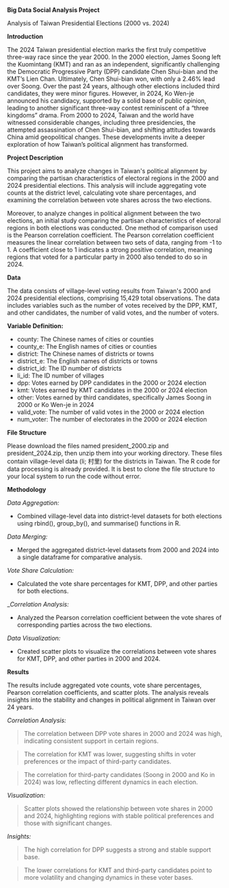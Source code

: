 ****Big Data Social Analysis Project****

Analysis of Taiwan Presidential Elections (2000 vs. 2024)

****Introduction****

The 2024 Taiwan presidential election marks the first truly competitive three-way race since the year 2000. In the 2000 election, James Soong left the Kuomintang (KMT) and ran as an independent, significantly challenging the Democratic Progressive Party (DPP) candidate Chen Shui-bian and the KMT’s Lien Chan. Ultimately, Chen Shui-bian won, with only a 2.46% lead over Soong. Over the past 24 years, although other elections included third candidates, they were minor figures. However, in 2024, Ko Wen-je announced his candidacy, supported by a solid base of public opinion, leading to another significant three-way contest reminiscent of a “three kingdoms” drama. From 2000 to 2024, Taiwan and the world have witnessed considerable changes, including three presidencies, the attempted assassination of Chen Shui-bian, and shifting attitudes towards China amid geopolitical changes. These developments invite a deeper exploration of how Taiwan’s political alignment has transformed.

****Project Description****

This project aims to analyze changes in Taiwan's political alignment by comparing the partisan characteristics of electoral regions in the 2000 and 2024 presidential elections. This analysis will include aggregating vote counts at the district level, calculating vote share percentages, and examining the correlation between vote shares across the two elections.

Moreover, to analyze changes in political alignment between the two elections, an initial study comparing the partisan characteristics of electoral regions in both elections was conducted. One method of comparison used is the Pearson correlation coefficient. The Pearson correlation coefficient measures the linear correlation between two sets of data, ranging from -1 to 1. A coefficient close to 1 indicates a strong positive correlation, meaning regions that voted for a particular party in 2000 also tended to do so in 2024.

**Data**

The data consists of village-level voting results from Taiwan's 2000 and 2024 presidential elections, comprising 15,429 total observations. The data includes variables such as the number of votes received by the DPP, KMT, and other candidates, the number of valid votes, and the number of voters.

**Variable Definition:**
- county: The Chinese names of cities or counties
- county_e: The English names of cities or counties
- district: The Chinese names of districts or towns
- district_e: The English names of districts or towns
- district_id: The ID number of districts
- li_id: The ID number of villages
- dpp: Votes earned by DPP candidates in the 2000 or 2024 election
- kmt: Votes earned by KMT candidates in the 2000 or 2024 election
- other: Votes earned by third candidates, specifically James Soong in 2000 or Ko Wen-je in 2024
- valid_vote: The number of valid votes in the 2000 or 2024 election
- num_voter: The number of electorates in the 2000 or 2024 election

****File Structure****

Please download the files named president_2000.zip and president_2024.zip, then unzip them into your working directory. These files contain village-level data (li; 村里) for the districts in Taiwan. The R code for data processing is already provided. It is best to clone the file structure to your local system to run the code without error.

****Methodology****


_Data Aggregation:_
- Combined village-level data into district-level datasets for both elections using rbind(), group_by(), and summarise() functions in R.

_Data Merging:_
- Merged the aggregated district-level datasets from 2000 and 2024 into a single dataframe for comparative analysis.

_Vote Share Calculation:_
- Calculated the vote share percentages for KMT, DPP, and other parties for both elections.

__Correlation Analysis:_
- Analyzed the Pearson correlation coefficient between the vote shares of corresponding parties across the two elections.

_Data Visualization:_
- Created scatter plots to visualize the correlations between vote shares for KMT, DPP, and other parties in 2000 and 2024.

**Results**

The results include aggregated vote counts, vote share percentages, Pearson correlation coefficients, and scatter plots. The analysis reveals insights into the stability and changes in political alignment in Taiwan over 24 years. 

_Correlation Analysis:_

> The correlation between DPP vote shares in 2000 and 2024 was high, indicating consistent support in certain regions.

> The correlation for KMT was lower, suggesting shifts in voter preferences or the impact of third-party candidates.

> The correlation for third-party candidates (Soong in 2000 and Ko in 2024) was low, reflecting different dynamics in each election.

_Visualization:_

> Scatter plots showed the relationship between vote shares in 2000 and 2024, highlighting regions with stable political preferences and those with significant changes.

_Insights:_

> The high correlation for DPP suggests a strong and stable support base.

> The lower correlations for KMT and third-party candidates point to more volatility and changing dynamics in these voter bases.

